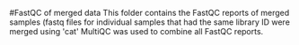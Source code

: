 #FastQC of merged data
This folder contains the FastQC reports of merged samples (fastq files for individual samples that had the same library ID were merged using 'cat'
MultiQC was used to combine all FastQC reports.
